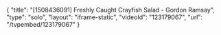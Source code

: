 {
    "title": "[1508436091] Freshly Caught Crayfish Salad - Gordon Ramsay",
    "type": "solo",
    "layout": "iframe-static",
    "videoId": "123179067",
    "url": "\/tvpembed\/123179067"
}